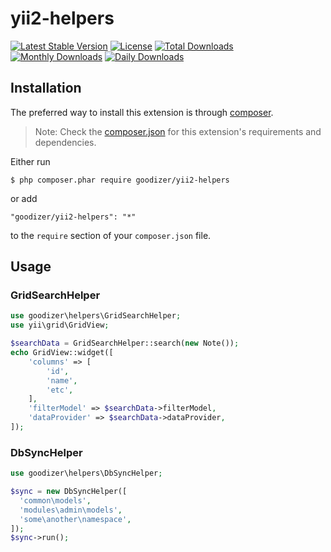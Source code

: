 yii2-helpers
=================

[![Latest Stable Version](https://img.shields.io/packagist/v/goodizer/yii2-helpers.svg)](https://packagist.org/packages/goodizer/yii2-helpers)
[![License](https://poser.pugx.org/goodizer/yii2-helpers/license)](https://packagist.org/packages/goodizer/yii2-helpers)
[![Total Downloads](https://poser.pugx.org/goodizer/yii2-helpers/downloads)](https://packagist.org/packages/goodizer/yii2-helpers)
[![Monthly Downloads](https://poser.pugx.org/goodizer/yii2-helpers/d/monthly)](https://packagist.org/packages/goodizer/yii2-helpers)
[![Daily Downloads](https://poser.pugx.org/goodizer/yii2-helpers/d/daily)](https://packagist.org/packages/goodizer/yii2-helpers)

## Installation

The preferred way to install this extension is through [composer](http://getcomposer.org/download/).

> Note: Check the [composer.json](https://github.com/goodizer/yii2-helpers/blob/master/composer.json) for this extension's requirements and dependencies. 

Either run

```
$ php composer.phar require goodizer/yii2-helpers
```

or add

```
"goodizer/yii2-helpers": "*"
```

to the ```require``` section of your `composer.json` file.

## Usage

### GridSearchHelper

```php
use goodizer\helpers\GridSearchHelper;
use yii\grid\GridView;

$searchData = GridSearchHelper::search(new Note());
echo GridView::widget([
	'columns' => [
		'id',
		'name',
		'etc',
	],
    'filterModel' => $searchData->filterModel,
    'dataProvider' => $searchData->dataProvider,
]);

```

### DbSyncHelper

```php
use goodizer\helpers\DbSyncHelper;

$sync = new DbSyncHelper([
  'common\models',
  'modules\admin\models',
  'some\another\namespace',
]);
$sync->run();

```
